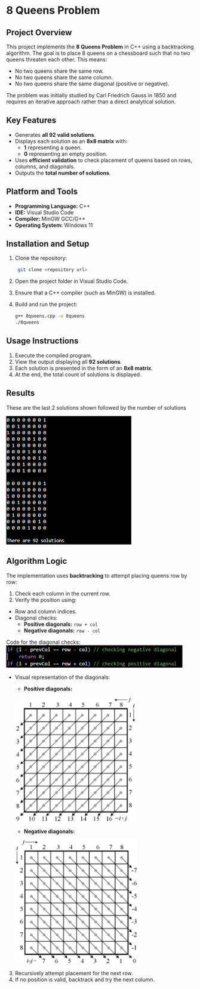 # 8 Queens Problem

## Project Overview

This project implements the **8 Queens Problem** in C++ using a backtracking algorithm. The goal is to place 8 queens on a chessboard such that no two queens threaten each other. This means:

- No two queens share the same row.
- No two queens share the same column.
- No two queens share the same diagonal (positive or negative).

The problem was initially studied by Carl Friedrich Gauss in 1850 and requires an iterative approach rather than a direct analytical solution.

## Key Features

- Generates **all 92 valid solutions**.
- Displays each solution as an **8x8 matrix** with:
  - **1** representing a queen.
  - **0** representing an empty position.
- Uses **efficient validation** to check placement of queens based on rows, columns, and diagonals.
- Outputs the **total number of solutions**.

## Platform and Tools

- **Programming Language:** C++
- **IDE:** Visual Studio Code
- **Compiler:** MinGW GCC/G++
- **Operating System:** Windows 11

## Installation and Setup

1. Clone the repository:
   ```bash
    git clone <repository url>
   ```
    
2. Open the project folder in Visual Studio Code.
3. Ensure that a C++ compiler (such as MinGW) is installed.
4. Build and run the project:
   ```bash
   g++ 8queens.cpp -o 8queens
   ./8queens
   ```

## Usage Instructions

1. Execute the compiled program.
2. View the output displaying all **92 solutions**.
3. Each solution is presented in the form of an **8x8 matrix**.
4. At the end, the total count of solutions is displayed.

## Results

These are the last 2 solutions shown followed by the number of solutions

![Image not loaded](images/output.png)

## Algorithm Logic

The implementation uses **backtracking** to attempt placing queens row by row:

1. Check each column in the current row.
2. Verify the position using:
- Row and column indices.
- Diagonal checks:
    - **Positive diagonals:** `row + col`
    - **Negative diagonals:** `row - col`

Code for the diagonal checks:
![Image not loaded](images/diagonalCheck.png)

- Visual representation of the diagonals:
    
    - **Positive diagonals:**

    ![Image not loaded](images/positive.png)   

    - **Negative diagonals:**

    ![Image not loaded](images/negative.png)

3. Recursively attempt placement for the next row.
4. If no position is valid, backtrack and try the next column.

